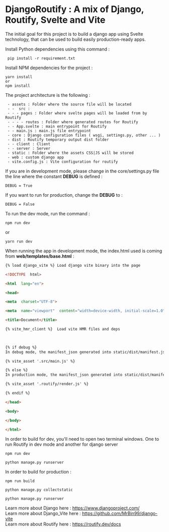 # DjangoRoutify : A mix of Django, Routify, Svelte and Vite

The initial goal for this project is to build a django app  using Svelte technology, that can be used to build easily production-ready apps.

 
Install Python dependencies using this command :
   

     pip install -r requirement.txt
     
Install NPM dependencies for the project :

    yarn install 
    or 
    npm install
  
The project architecture is the following : 

	 - assets : Folder where the source file will be located
	 - -  src : 
	 - - - pages : Folder where svelte pages will be loaded from by Routify
	 - - - - routes : Folder where generated routes for Routify
	 - - App.svelte : main entrypoint for Routify
	 - - main.js : main.js file entrypoint
	 - core : Django configuration files ( wsgi, settings.py, other ... )
	 - dist : Routify temporary output dist folder
	 - - client : Client
	 - - server : Server
	 - static : Folder where the assets CSS|JS will be stored
	 - web : custom django app
	 - vite.config.js : Vite configuration for routify


If you are in development mode, please change in the core/settings.py file the line where the constant **DEBUG** is defined : 

    DEBUG = True
If you want to run for production, change the **DEBUG** to : 

    DEBUG = False


To run the dev mode, run the command : 

    npm run dev
  or 

    yarn run dev

When running the app in development mode, the index.html used is coming from **web/templates/base.html** : 

````html
{% load django_vite %} Load django vite binary into the page

<!DOCTYPE  html>

<html  lang="en">

<head>

<meta  charset="UTF-8">

<meta  name="viewport"  content="width=device-width, initial-scale=1.0">

<title>Document</title>

{% vite_hmr_client %}  Load vite HMR files and deps

  

{% if debug %}
In debug mode, the manifest_json generated into static/dist/manifest.json reference this path as the entry point for routify.

{% vite_asset '.src/main.js' %}

{% else %}
In production mode, the manifest_json generated into static/dist/manifest.json reference this path as the entry point for routify.

{% vite_asset '.routify/render.js' %}

{% endif %}

</head>

<body>

</body>

</html>

````
In order to build for dev, you'll need to open two terminal windows. One to run Routify in dev mode and another for django server

    npm run dev

    python manage.py runserver

In order to build for production : 

    npm run build

    python manage.py collectstatic
    
    python manage.py runserver
    

Learn more about Django here : https://www.djangoproject.com/  
Learn more about Django_Vite here : https://github.com/MrBin99/django-vite  
Learn more about Routify here : https://routify.dev/docs
